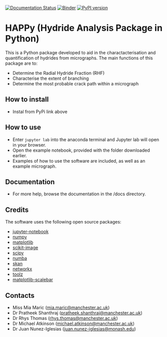 [![Documentation Status](https://readthedocs.org/projects/happy-hydride-analysis-package-in-python/badge/?version=latest)](https://happy-hydride-analysis-package-in-python.readthedocs.io/en/latest/?badge=latest)
[![Binder](https://mybinder.org/badge_logo.svg)](https://mybinder.org/v2/gh/miamaric12/HAPPY/HEAD)
[![PyPI version](https://badge.fury.io/py/zrhappy.svg)](https://badge.fury.io/py/zrhappy)

# HAPPy (Hydride Analysis Package in Python)

This is a Python package developed to aid in the charactacterisation and quantification of hydrides from micrographs. The main functions of this package are to:
- Determine the Radial Hydride Fraction (RHF)
- Characterise the extent of branching
- Determine the most probable crack path within a micrograph

## **How to install**

- Instal from PyPi link above


## **How to use**

- Enter `jupyter lab` into the anaconda terminal and Jupyter lab will open in your browser.
- Open the example notebook, provided with the folder downloaded earlier.
- Examples of how to use the software are included, as well as an example micrograph.

## **Documentation**

- For more help, browse the documentation in the /docs directory.

## **Credits**

The software uses the following open source packages:

- [jupyter-notebook](http://jupyter.org/)
- [numpy](http://numpy.org/)
- [matplotlib](http://matplotlib.org/)
- [scikit-image](http://scikit-image.org/)
- [scipy](https://scipy.org/scipylib/)
- [numba](https://numba.pydata.org)
- [skan](https://jni.github.io/skan/)
- [networkx](https://networkx.org/)
- [toolz](https://github.com/pytoolz/toolz/)
- [matplotlib-scalebar](https://pypi.org/project/matplotlib-scalebar/)

## **Contacts**

- Miss Mia Maric (mia.maric@manchester.ac.uk)
- Dr Pratheek Shanthraj (pratheek.shanthraj@manchester.ac.uk)
- Dr Rhys Thomas (rhys.thomas@manchester.ac.uk)
- Dr Michael Atkinson (michael.atkinson@manchester.ac.uk)
- Dr Juan Nunez-Iglesias (juan.nunez-iglesias@monash.edu)

